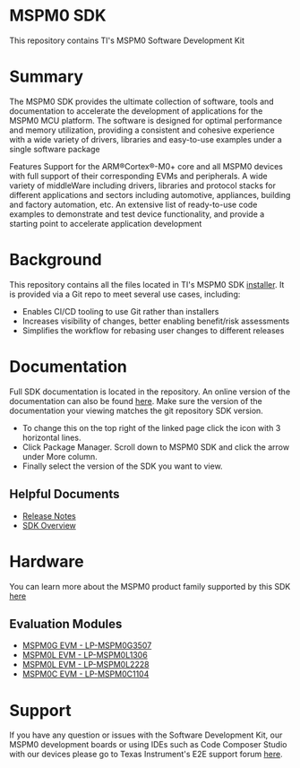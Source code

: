 # MSPM0 SDK #
This repository contains TI's MSPM0 Software Development Kit

# Summary #
The MSPM0 SDK provides the ultimate collection of software, tools and documentation to accelerate the development of applications for the MSPM0 MCU platform. The software is designed for optimal performance and memory utilization, providing a consistent and cohesive experience with a wide variety of drivers, libraries and easy-to-use examples under a single software package

Features
Support for the ARM®Cortex®-M0+ core and all MSPM0 devices with full support of their corresponding EVMs and peripherals.
A wide variety of middleWare including drivers, libraries and protocol stacks for different applications and sectors including automotive, appliances, building and factory automation, etc.
An extensive list of ready-to-use code examples to demonstrate and test device functionality, and provide a starting point to accelerate application development

# Background #
This repository contains all the files located in TI's MSPM0 SDK [installer](https://www.ti.com/tool/MSPM0-SDK). It is provided via a Git repo to meet several use cases, including:
* Enables CI/CD tooling to use Git rather than installers
* Increases visibility of changes, better enabling benefit/risk assessments
* Simplifies the workflow for rebasing user changes to different releases

# Documentation #
Full SDK documentation is located in the repository. An online version of the documentation can also be found [here](https://dev.ti.com/tirex/explore/node?node=A__AMztb67RYAJCCVC9dL423Q__MSPM0-SDK__a3PaaoK__LATEST). Make sure the version of the documentation your viewing matches the git repository SDK version. 
* To change this on the top right of the linked page click the icon with 3 horizontal lines. 
* Click Package Manager. Scroll down to MSPM0 SDK and click the arrow under More column. 
* Finally select the version of the SDK you want to view.

## Helpful Documents ##
* [Release Notes](https://dev.ti.com/tirex/explore/node?node=A__ADMjnimJ4C5BfFnmM3X-jg__MSPM0-SDK__a3PaaoK__LATEST)
* [SDK Overview](https://dev.ti.com/tirex/explore/node?node=A__AHaph7YfvcrVy2cDlmb4sQ__MSPM0-SDK__a3PaaoK__LATEST)


# Hardware #
You can learn more about the MSPM0 product family supported by this SDK [here](https://www.ti.com/microcontrollers-mcus-processors/arm-based-microcontrollers/arm-cortex-m0-mcus/overview.html)

## Evaluation Modules ##
* [MSPM0G EVM - LP-MSPM0G3507](https://www.ti.com/tool/LP-MSPM0G3507)
* [MSPM0L EVM - LP-MSPM0L1306](https://www.ti.com/tool/LP-MSPM0L1306)
* [MSPM0L EVM - LP-MSPM0L2228](https://www.ti.com/tool/LP-MSPM0L2228)
* [MSPM0C EVM - LP-MSPM0C1104](https://www.ti.com/tool/LP-MSPM0C1104)
# Support #
If you have any question or issues with the Software Development Kit, our MSPM0 development boards or using IDEs such as Code Composer Studio with our devices please go to Texas Instrument's E2E support forum [here](https://e2e.ti.com/support/microcontrollers/arm-based-microcontrollers-group/arm-based-microcontrollers/f/arm-based-microcontrollers-forum).

